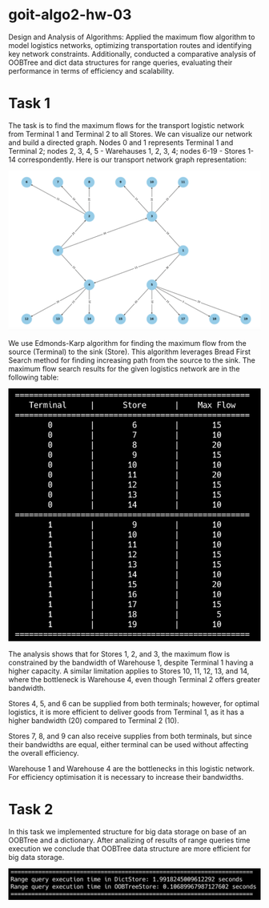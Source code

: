 # goit-algo2-hw-03

Design and Analysis of Algorithms: Applied the maximum flow algorithm to model logistics networks, optimizing transportation routes and identifying key network constraints. Additionally, conducted a comparative analysis of OOBTree and dict data structures for range queries, evaluating their performance in terms of efficiency and scalability.

# Task 1

The task is to find the maximum flows for the transport logistic network from Terminal 1 and Terminal 2 to all Stores. We can visualize our network and build a directed graph. Nodes 0 and 1 represents Terminal 1 and Terminal 2; nodes 2, 3, 4, 5 - Warehauses 1, 2, 3, 4; nodes 6-19 - Stores 1-14 correspondently. Here is our transport network graph representation:

![transport-network-graph](screenshots/task_1_graph.png)

We use Edmonds-Karp algorithm for finding the maximum flow from the source (Terminal) to the sink (Store). This algorithm leverages Bread First Search method for finding increasing path from the source to the sink. The maximum flow search results for the given logistics network are in the following table:

![max-flow-search-results](screenshots/task_1_results.png)

The analysis shows that for Stores 1, 2, and 3, the maximum flow is constrained by the bandwidth of Warehouse 1, despite Terminal 1 having a higher capacity. A similar limitation applies to Stores 10, 11, 12, 13, and 14, where the bottleneck is Warehouse 4, even though Terminal 2 offers greater bandwidth.

Stores 4, 5, and 6 can be supplied from both terminals; however, for optimal logistics, it is more efficient to deliver goods from Terminal 1, as it has a higher bandwidth (20) compared to Terminal 2 (10).

Stores 7, 8, and 9 can also receive supplies from both terminals, but since their bandwidths are equal, either terminal can be used without affecting the overall efficiency.

Warehouse 1 and Warehouse 4 are the bottlenecks in this logistic network. For efficiency optimisation it is necessary to increase their bandwidths.

# Task 2

In this task we implemented structure for big data storage on base of an OOBTree and a dictionary. After analizing of results of range queries time execution we conclude that OOBTree data structure are more efficient for big data storage.

![OOBTree-vs-dictionary-results](screenshots/task_2_execution_time.png)
